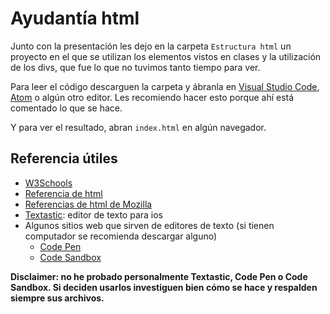 # Ayudantía html

Junto con la presentación les dejo en la carpeta `Estructura html` un proyecto en el que se utilizan los elementos vistos en clases y la utilización de los divs, que fue lo que no tuvimos tanto tiempo para ver.

Para leer el código descarguen la carpeta y ábranla en [Visual Studio Code](https://code.visualstudio.com/download), [Atom](https://atom.io/) o algún otro editor. Les recomiendo hacer esto porque ahí está comentado lo que se hace.

Y para ver el resultado, abran `index.html` en algún navegador.

## Referencia útiles
* [W3Schools](https://www.w3schools.com/)
* [Referencia de html](https://html.spec.whatwg.org/multipage/introduction.html#abstract)
* [Referencias de html de Mozilla](https://developer.mozilla.org/en-US/docs/Web/HTML)
* [Textastic](https://www.textasticapp.com/): editor de texto para ios
* Algunos sitios web que sirven de editores de texto (si tienen computador se recomienda descargar alguno)
    * [Code Pen](https://codepen.io/)
    * [Code Sandbox](https://codesandbox.io/?from-app=1)

**Disclaimer: no he probado personalmente Textastic, Code Pen o Code Sandbox. Si deciden usarlos investiguen bien cómo se hace y respalden siempre sus archivos.**
